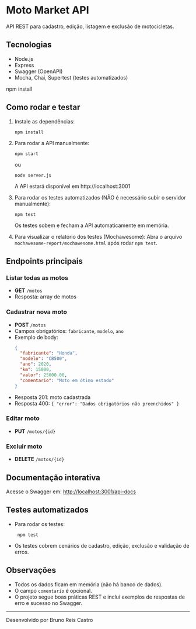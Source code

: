 
# Moto Market API

API REST para cadastro, edição, listagem e exclusão de motocicletas.

## Tecnologias
- Node.js
- Express
- Swagger (OpenAPI)
- Mocha, Chai, Supertest (testes automatizados)

npm install

## Como rodar e testar

1. Instale as dependências:
   ```
   npm install
   ```

2. Para rodar a API manualmente:
   ```
   npm start
   ```
   ou
   ```
   node server.js
   ```
   A API estará disponível em http://localhost:3001

3. Para rodar os testes automatizados (NÃO é necessário subir o servidor manualmente):
   ```
   npm test
   ```
   Os testes sobem e fecham a API automaticamente em memória.

4. Para visualizar o relatório dos testes (Mochawesome):
   Abra o arquivo `mochawesome-report/mochawesome.html` após rodar `npm test`.

## Endpoints principais

### Listar todas as motos
- **GET** `/motos`
- Resposta: array de motos

### Cadastrar nova moto
- **POST** `/motos`
- Campos obrigatórios: `fabricante`, `modelo`, `ano`
- Exemplo de body:
  ```json
  {
    "fabricante": "Honda",
    "modelo": "CB500",
    "ano": 2020,
    "km": 15000,
    "valor": 25000.00,
    "comentario": "Moto em ótimo estado"
  }
  ```
- Resposta 201: moto cadastrada
- Resposta 400: `{ "error": "Dados obrigatórios não preenchidos" }`

### Editar moto
- **PUT** `/motos/{id}`


### Excluir moto
- **DELETE** `/motos/{id}`


## Documentação interativa
Acesse o Swagger em: [http://localhost:3001/api-docs](http://localhost:3001/api-docs)

## Testes automatizados
- Para rodar os testes:
  ```
   npm test
  ```
- Os testes cobrem cenários de cadastro, edição, exclusão e validação de erros.

## Observações
- Todos os dados ficam em memória (não há banco de dados).
- O campo `comentario` é opcional.
- O projeto segue boas práticas REST e inclui exemplos de respostas de erro e sucesso no Swagger.

---

Desenvolvido por Bruno Reis Castro
